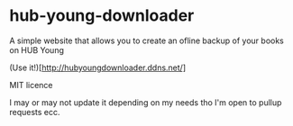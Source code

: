# hub-young-downloader
A simple website that allows you to create an ofline backup of your books on HUB Young

(Use it!)[http://hubyoungdownloader.ddns.net/]

MIT licence

I may or may not update it depending on my needs tho I'm open to pullup requests ecc.
